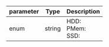 | parameter | Type | Description |
| ----------- | ----------- |----------- |
| enum  |  string  | HDD: <br/>PMem: <br/>SSD:   |